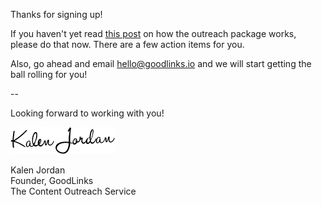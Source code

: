 Thanks for signing up!

If you haven't yet read <a href="http://blog.goodlinks.io/how-does-the-magento-community-content-promotion-package-work/">this post</a> on how the outreach
package works, please do that now.  There are a few action items for you.

Also, go ahead and email hello@goodlinks.io and we will start getting
the ball rolling for you!

--

Looking forward to working with you!

<img src="/image/signature.png">

Kalen Jordan
<br/>Founder, GoodLinks
<br/>The Content Outreach Service

